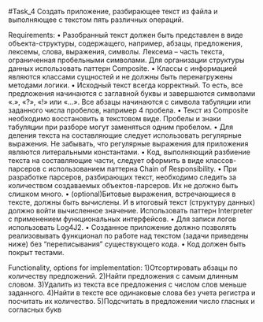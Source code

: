 #Task_4
Cоздать приложение, разбирающее текст из файла и выполняющее с текстом пять различных операций.

Requirements:
• Разобранный текст должен быть представлен в виде объекта-структуры, содержащего, 
например, абзацы, предложения, лексемы, слова, выражения, символы. Лексема –
часть текста, ограниченная пробельными символами. Для организации структуры 
данных использовать паттерн Composite.
• Классы с информацией являются классами сущностей и не должны быть перенагружены 
методами логики.
• Исходный текст всегда корректный. То есть, все предложения начинаются с заглавной 
буквы и завершаются символами «.», «?», «!» или «…». Все абзацы начинаются с символа 
табуляции или заданного числа пробелов, например 4 пробела.
• Текст из Composite необходимо восстановить в текстовом виде. Пробелы и знаки 
табуляции при разборе могут заменяться одним пробелом.
• Для деления текста на составляющие следует использовать регулярные выражения. Не 
забывать, что регулярные выражения для приложения являются литеральными 
константами.
• Код, выполняющий разбиение текста на составляющие части, следует оформить в виде 
классов-парсеров с использованием паттерна Chain of Responsibility.
• При разработке парсеров, разбирающих текст, необходимо следить за количеством 
создаваемых объектов-парсеров. Их не должно быть слишком много.
• (optional)Битовые выражения, встречающиеся в тексте, должны быть вычислены. И в 
итоговый текст (структуру данных) должно войти вычисленное значение. Использовать
паттерн Interpreter с применением функциональных интерфейсов.
• Для записи логов использовать Log4J2.
• Созданное приложение должно позволять реализовывать функционал по работе над 
текстом (задачи приведены ниже) без “переписывания” существующего кода.
• Код должен быть покрыт тестами.

Functionality, options for implementation:
1)Отсортировать абзацы по количеству предложений.
2)Найти предложения с самым длинным словом.
3)Удалить из текста все предложения с числом слов меньше заданного.
4)Найти в тексте все одинаковые слова без учета регистра и посчитать их 
количество.
5)Подсчитать в предложении число гласных и согласных букв
